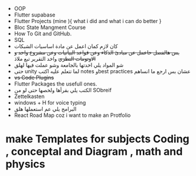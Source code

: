 * OOP 
* Flutter supabase
* Flutter Projects (mine ){ what i did and what i can do better }
* Bloc State Mangment Course 
* How To Git and GitHub.
* SQL
* كان لازم كمان اعمل عن مادة اساسيات الشبكات
* ب~~س هالفصل حاعمل عن مبادئ الذكاء وعن قواعد البيانيات وعن مشروع واحد و الاوتومات النظري~~ واخد التقرير تبع ملاذ 
* شو المواد يلي اخدتها بالجامعة وشو عملت فيها لهلق 
* حتى unity لما تتعلم عليه اكتب notes وbest practices عشان بس ارجع ما انساهم 
* ~~vs Code Plugins~~ 
* Flutter Packages the usefull ones.
* الكتب يلي بقرأها ولخصها حتى لو من SObreif
* Zettelkasten 
* windows + H for voice typing 
* البرامج يلي عم استعملها هلق 
* React Road Map coz i want to make an Protfolio 

# make Templates for subjects Coding , conceptal and Diagram , math and physics